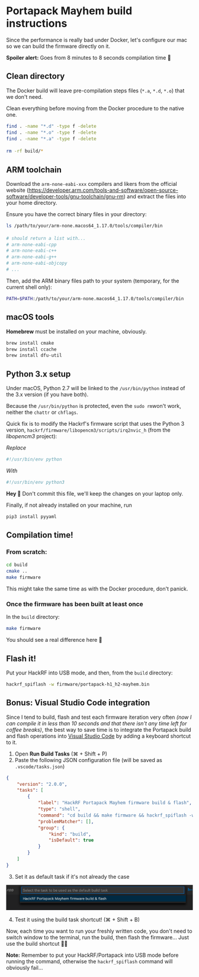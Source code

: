 # Portapack Mayhem build instructions

Since the performance is really bad under Docker, let's configure our mac so we can build the firmware directly on it.

**Spoiler alert:** Goes from 8 minutes to 8 seconds compilation time 🕺

## Clean directory

The Docker build will leave pre-compilation steps files (`*.a`, `*.d`, `*.o`) that we don't need.

Clean everything before moving from the Docker procedure to the native one.

```bash
find . -name "*.d" -type f -delete
find . -name "*.o" -type f -delete
find . -name "*.a" -type f -delete

rm -rf build/*
```


## ARM toolchain

Download the `arm-none-eabi-xxx` compilers and likers from the official website (https://developer.arm.com/tools-and-software/open-source-software/developer-tools/gnu-toolchain/gnu-rm) and extract the files into your home directory.

Ensure you have the correct binary files in your directory:

```bash
ls /path/to/your/arm-none.macos64_1.17.0/tools/compiler/bin

# should return a list with...
# arm-none-eabi-cpp
# arm-none-eabi-c++
# arm-none-eabi-g++
# arm-none-eabi-objcopy
# ...
```

Then, add the ARM binary files path to your system (temporary, for the current shell only):

```bash
PATH=$PATH:/path/to/your/arm-none.macos64_1.17.0/tools/compiler/bin
```

## macOS tools

**Homebrew** must be installed on your machine, obviously.

```bash
brew install cmake
brew install ccache
brew install dfu-util
```

## Python 3.x setup

Under macOS, Python 2.7 will be linked to the `/usr/bin/python` instead of the 3.x version (if you have both).

Because the `/usr/bin/python` is protected, even the `sudo rm`won't work, neither the `chattr` or `chflags`.

Quick fix is to modify the Hackrf's firmware script that uses the Python 3 version, `hackrf/firmware/libopencm3/scripts/irq2nvic_h` (from the *libopencm3* project):

*Replace*

```python
#!/usr/bin/env python
```

*With*

```python
#!/usr/bin/env python3
```

**Hey 👋** Don't commit this file, we'll keep the changes on your laptop only.

Finally, if not already installed on your machine, run

```bash
pip3 install pyyaml
```

## Compilation time!

### From scratch:

```bash
cd build
cmake ..
make firmware
```

This might take the same time as with the Docker procedure, don't panick.

### Once the firmware has been built at least once

In the `build` directory:

```bash
make firmware
```

You should see a real difference here 🚀

## Flash it!

Put your HackRF into USB mode, and then, from the `build` directory:

```bash
hackrf_spiflash -w firmware/portapack-h1_h2-mayhem.bin
```

## Bonus: Visual Studio Code integration

Since I tend to build, flash and test each firmware iteration very often *(now I can compile it in less than 10 seconds and that there isn't any time left for coffee breaks)*, the best way to save time is to integrate the Portapack build and flash operations into [Visual Studio Code](https://code.visualstudio.com/) by adding a keyboard shortcut to it.

1. Open **Run Build Tasks** (⌘ + Shift + P)
2. Paste the following JSON configuration file (will be saved as `.vscode/tasks.json`)

```json
{
    "version": "2.0.0",
    "tasks": [
        {
            "label": "HackRF Portapack Mayhem firmware build & flash",
            "type": "shell",
            "command": "cd build && make firmware && hackrf_spiflash -w firmware/portapack-h1_h2-mayhem.bin",
            "problemMatcher": [],
            "group": {
                "kind": "build",
                "isDefault": true
            }
        }
    ]
}
```

3. Set it as default task if it's not already the case

![alt text](../assets/images/vsc-config-task.png)

4. Test it using the build task shortcut! (⌘ + Shift + B)

Now, each time you want to run your freshly written code, you don't need to switch window to the terminal, run the build, then flash the firmware... Just use the build shortcut 🤸‍♂️

**Note:** Remember to put your HackRF/Portapack into USB mode before running the command, otherwise the `hackrf_spiflash` command will obviously fail...
